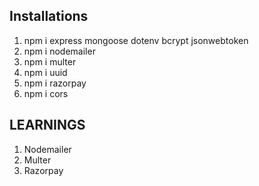 ## Installations

1. npm i express mongoose dotenv bcrypt jsonwebtoken
2. npm i nodemailer
3. npm i multer
4. npm i uuid
5. npm i razorpay
6. npm i cors

## LEARNINGS

1. Nodemailer
2. Multer
3. Razorpay
